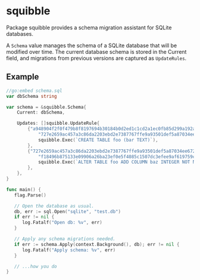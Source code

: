 # squibble

Package squibble provides a schema migration assistant for SQLite databases.

A `Schema` value manages the schema of a SQLite database that will be modified
over time.  The current database schema is stored in the Current field, and
migrations from previous versions are captured as `UpdateRules`.

## Example

```go
//go:embed schema.sql
var dbSchema string

var schema = &squibble.Schema{
	Current: dbSchema,

	Updates: []squibble.UpdateRule{
		{"a948904f2f0f479b8f8197694b30184b0d2ed1c1cd2a1ec0fb85d299a192a447",
			"727e2659ac457a3c86da2203ebd2e7387767ffe9a93501def5a87034ee672750",
			squibble.Exec(`CREATE TABLE foo (bar TEXT)`),
		},
		{"727e2659ac457a3c86da2203ebd2e7387767ffe9a93501def5a87034ee672750",
			"f18496b875133e09906a26ba23ef0e5f4085c1507dc3efee9af619759cb0fafe",
			squibble.Exec(`ALTER TABLE foo ADD COLUMN baz INTEGER NOT NULL`),
		},
	},
}

func main() {
   flag.Parse()

   // Open the database as usual.
   db, err := sql.Open("sqlite", "test.db")
   if err != nil {
      log.Fatalf("Open db: %v", err)
   }

   // Apply any schema migrations needed.
   if err := schema.Apply(context.Background(), db); err != nil {
      log.Fatalf("Apply schema: %v", err)
   }

   // ...how you do
}
```
